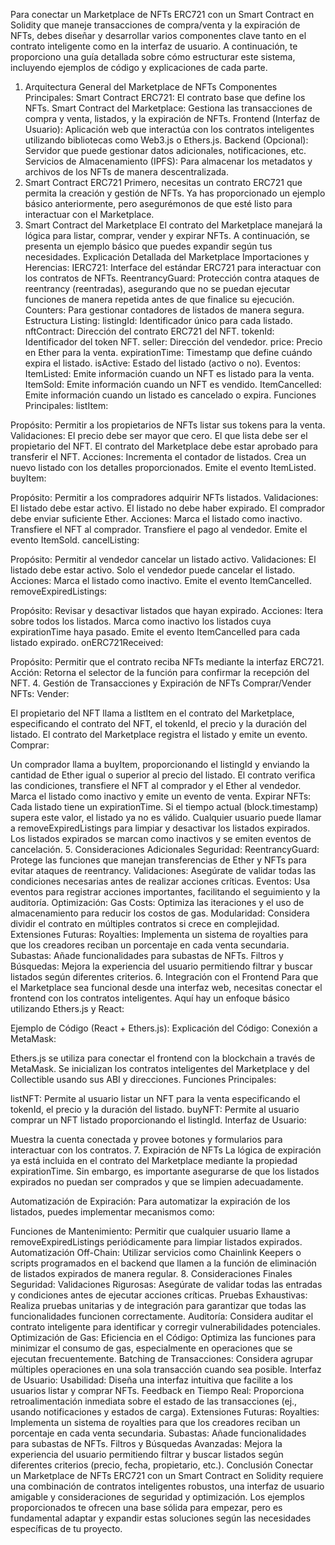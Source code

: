 Para conectar un Marketplace de NFTs ERC721 con un Smart Contract en Solidity que maneje transacciones de compra/venta y la expiración de NFTs, debes diseñar y desarrollar varios componentes clave tanto en el contrato inteligente como en la interfaz de usuario. A continuación, te proporciono una guía detallada sobre cómo estructurar este sistema, incluyendo ejemplos de código y explicaciones de cada parte.

1. Arquitectura General del Marketplace de NFTs
Componentes Principales:
Smart Contract ERC721: El contrato base que define los NFTs.
Smart Contract del Marketplace: Gestiona las transacciones de compra y venta, listados, y la expiración de NFTs.
Frontend (Interfaz de Usuario): Aplicación web que interactúa con los contratos inteligentes utilizando bibliotecas como Web3.js o Ethers.js.
Backend (Opcional): Servidor que puede gestionar datos adicionales, notificaciones, etc.
Servicios de Almacenamiento (IPFS): Para almacenar los metadatos y archivos de los NFTs de manera descentralizada.
2. Smart Contract ERC721
Primero, necesitas un contrato ERC721 que permita la creación y gestión de NFTs. Ya has proporcionado un ejemplo básico anteriormente, pero asegurémonos de que esté listo para interactuar con el Marketplace.
3. Smart Contract del Marketplace
El contrato del Marketplace manejará la lógica para listar, comprar, vender y expirar NFTs. A continuación, se presenta un ejemplo básico que puedes expandir según tus necesidades.
Explicación Detallada del Marketplace
Importaciones y Herencias:
IERC721: Interface del estándar ERC721 para interactuar con los contratos de NFTs.
ReentrancyGuard: Protección contra ataques de reentrancy (reentradas), asegurando que no se puedan ejecutar funciones de manera repetida antes de que finalice su ejecución.
Counters: Para gestionar contadores de listados de manera segura.
Estructura Listing:
listingId: Identificador único para cada listado.
nftContract: Dirección del contrato ERC721 del NFT.
tokenId: Identificador del token NFT.
seller: Dirección del vendedor.
price: Precio en Ether para la venta.
expirationTime: Timestamp que define cuándo expira el listado.
isActive: Estado del listado (activo o no).
Eventos:
ItemListed: Emite información cuando un NFT es listado para la venta.
ItemSold: Emite información cuando un NFT es vendido.
ItemCancelled: Emite información cuando un listado es cancelado o expira.
Funciones Principales:
listItem:

Propósito: Permitir a los propietarios de NFTs listar sus tokens para la venta.
Validaciones:
El precio debe ser mayor que cero.
El que lista debe ser el propietario del NFT.
El contrato del Marketplace debe estar aprobado para transferir el NFT.
Acciones:
Incrementa el contador de listados.
Crea un nuevo listado con los detalles proporcionados.
Emite el evento ItemListed.
buyItem:

Propósito: Permitir a los compradores adquirir NFTs listados.
Validaciones:
El listado debe estar activo.
El listado no debe haber expirado.
El comprador debe enviar suficiente Ether.
Acciones:
Marca el listado como inactivo.
Transfiere el NFT al comprador.
Transfiere el pago al vendedor.
Emite el evento ItemSold.
cancelListing:

Propósito: Permitir al vendedor cancelar un listado activo.
Validaciones:
El listado debe estar activo.
Solo el vendedor puede cancelar el listado.
Acciones:
Marca el listado como inactivo.
Emite el evento ItemCancelled.
removeExpiredListings:

Propósito: Revisar y desactivar listados que hayan expirado.
Acciones:
Itera sobre todos los listados.
Marca como inactivo los listados cuya expirationTime haya pasado.
Emite el evento ItemCancelled para cada listado expirado.
onERC721Received:

Propósito: Permitir que el contrato reciba NFTs mediante la interfaz ERC721.
Acción: Retorna el selector de la función para confirmar la recepción del NFT.
4. Gestión de Transacciones y Expiración de NFTs
Comprar/Vender NFTs:
Vender:

El propietario del NFT llama a listItem en el contrato del Marketplace, especificando el contrato del NFT, el tokenId, el precio y la duración del listado.
El contrato del Marketplace registra el listado y emite un evento.
Comprar:

Un comprador llama a buyItem, proporcionando el listingId y enviando la cantidad de Ether igual o superior al precio del listado.
El contrato verifica las condiciones, transfiere el NFT al comprador y el Ether al vendedor.
Marca el listado como inactivo y emite un evento de venta.
Expirar NFTs:
Cada listado tiene un expirationTime. Si el tiempo actual (block.timestamp) supera este valor, el listado ya no es válido.
Cualquier usuario puede llamar a removeExpiredListings para limpiar y desactivar los listados expirados.
Los listados expirados se marcan como inactivos y se emiten eventos de cancelación.
5. Consideraciones Adicionales
Seguridad:
ReentrancyGuard: Protege las funciones que manejan transferencias de Ether y NFTs para evitar ataques de reentrancy.
Validaciones: Asegúrate de validar todas las condiciones necesarias antes de realizar acciones críticas.
Eventos: Usa eventos para registrar acciones importantes, facilitando el seguimiento y la auditoría.
Optimización:
Gas Costs: Optimiza las iteraciones y el uso de almacenamiento para reducir los costos de gas.
Modularidad: Considera dividir el contrato en múltiples contratos si crece en complejidad.
Extensiones Futuras:
Royalties: Implementa un sistema de royalties para que los creadores reciban un porcentaje en cada venta secundaria.
Subastas: Añade funcionalidades para subastas de NFTs.
Filtros y Búsquedas: Mejora la experiencia del usuario permitiendo filtrar y buscar listados según diferentes criterios.
6. Integración con el Frontend
Para que el Marketplace sea funcional desde una interfaz web, necesitas conectar el frontend con los contratos inteligentes. Aquí hay un enfoque básico utilizando Ethers.js y React:

Ejemplo de Código (React + Ethers.js):
Explicación del Código:
Conexión a MetaMask:

Ethers.js se utiliza para conectar el frontend con la blockchain a través de MetaMask.
Se inicializan los contratos inteligentes del Marketplace y del Collectible usando sus ABI y direcciones.
Funciones Principales:

listNFT: Permite al usuario listar un NFT para la venta especificando el tokenId, el precio y la duración del listado.
buyNFT: Permite al usuario comprar un NFT listado proporcionando el listingId.
Interfaz de Usuario:

Muestra la cuenta conectada y provee botones y formularios para interactuar con los contratos.
7. Expiración de NFTs
La lógica de expiración ya está incluida en el contrato del Marketplace mediante la propiedad expirationTime. Sin embargo, es importante asegurarse de que los listados expirados no puedan ser comprados y que se limpien adecuadamente.

Automatización de Expiración:
Para automatizar la expiración de los listados, puedes implementar mecanismos como:

Funciones de Mantenimiento: Permitir que cualquier usuario llame a removeExpiredListings periódicamente para limpiar listados expirados.
Automatización Off-Chain: Utilizar servicios como Chainlink Keepers o scripts programados en el backend que llamen a la función de eliminación de listados expirados de manera regular.
8. Consideraciones Finales
Seguridad:
Validaciones Rigurosas: Asegúrate de validar todas las entradas y condiciones antes de ejecutar acciones críticas.
Pruebas Exhaustivas: Realiza pruebas unitarias y de integración para garantizar que todas las funcionalidades funcionen correctamente.
Auditoría: Considera auditar el contrato inteligente para identificar y corregir vulnerabilidades potenciales.
Optimización de Gas:
Eficiencia en el Código: Optimiza las funciones para minimizar el consumo de gas, especialmente en operaciones que se ejecutan frecuentemente.
Batching de Transacciones: Considera agrupar múltiples operaciones en una sola transacción cuando sea posible.
Interfaz de Usuario:
Usabilidad: Diseña una interfaz intuitiva que facilite a los usuarios listar y comprar NFTs.
Feedback en Tiempo Real: Proporciona retroalimentación inmediata sobre el estado de las transacciones (ej., usando notificaciones y estados de carga).
Extensiones Futuras:
Royalties: Implementa un sistema de royalties para que los creadores reciban un porcentaje en cada venta secundaria.
Subastas: Añade funcionalidades para subastas de NFTs.
Filtros y Búsquedas Avanzadas: Mejora la experiencia del usuario permitiendo filtrar y buscar listados según diferentes criterios (precio, fecha, propietario, etc.).
Conclusión
Conectar un Marketplace de NFTs ERC721 con un Smart Contract en Solidity requiere una combinación de contratos inteligentes robustos, una interfaz de usuario amigable y consideraciones de seguridad y optimización. Los ejemplos proporcionados te ofrecen una base sólida para empezar, pero es fundamental adaptar y expandir estas soluciones según las necesidades específicas de tu proyecto.
